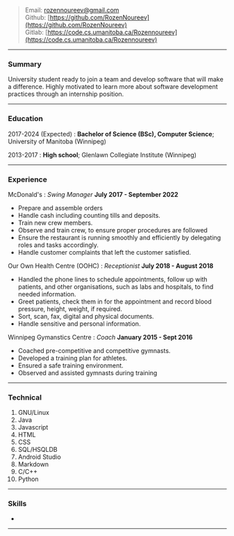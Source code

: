 
 
> Email: [rozennoureev@gmail.com](rozennoureev@gmail.com)  
> Github: [https://github.com/RozenNoureev](https://github.com/RozenNoureev)  
> Gitlab: [https://code.cs.umanitoba.ca/Rozennoureev](https://code.cs.umanitoba.ca/Rozennoureev)

------


### Summary

University student ready to join a team and develop software that will make a difference. Highly motivated to learn more about software development practices through an internship position.

------


### Education

2017-2024 (Expected)
:   **Bachelor of Science (BSc), Computer Science**; University of Manitoba (Winnipeg)

    

2013-2017
:   **High school**; Glenlawn Collegiate Institute (Winnipeg)

------


### Experience


McDonald's
: *Swing Manager*
  __July 2017 - September 2022__

* Prepare and assemble orders
* Handle cash including counting tills and deposits.
* Train new crew members.
* Observe and train crew, to ensure proper procedures are followed
* Ensure the restaurant is running smoothly and efficiently by delegating roles and tasks accordingly. 
* Handle customer complaints that left the customer satisfied.


Our Own Health Centre (OOHC)
: *Receptionist*
  __July 2018 - August 2018__

* Handled the phone lines to schedule appointments, follow up with patients, and other organisations, such as labs and hospitals, to find needed information.
* Greet patients, check them in for the appointment and record blood pressure, height, weight, if required.
* Sort, scan, fax, digital and physical documents.
* Handle sensitive and personal information.

Winnipeg Gymanstics Centre
: *Coach*
  __January 2015 - Sept 2016__

* Coached pre-competitive and competitive gymnasts.
* Developed a training plan for athletes. 
* Ensured a safe training environment.
* Observed and assisted gymnasts during training


------

### Technical


1. GNU/Linux
2. Java
3. Javascript
4. HTML
5. CSS
6. SQL/HSQLDB
7. Android Studio
8. Markdown
9. C/C++
10. Python

------

### Skills

* 

-------

